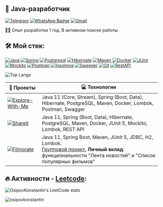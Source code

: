 <h2 align="left">💫 Java-разработчик</h2>

[![Telegram](https://img.shields.io/badge/Telegram-2CA5E0?style=for-the-badge&logo=telegram&logoColor=white)](https://t.me/osipov_ko)
[![WhatsApp Badge](https://img.shields.io/badge/-WHATSAPP-25D366?style=for-the-badge&logo=whatsapp&logoColor=white&link=https://wa.clck.bar/79850977659)](https://wa.clck.bar/79850977659)
[![Gmail](https://img.shields.io/badge/Gmail-D14836?style=for-the-badge&logo=gmail&logoColor=white)](mailto:osipowko@gmail.com)

👨‍💻 Опыт разработки 1 год. В активном поиске работы

## 🛠 Мой стек:
[![Java](https://img.shields.io/badge/-Java-F29111?style=for-the-badge&logo=java&logoColor=e38873)](https://www.oracle.com/java/)
[![Spring](https://img.shields.io/badge/-Spring-6AAD3D?style=for-the-badge&logo=spring&logoColor=90fd87)](https://spring.io/projects/spring-framework) 
[![Postgresql](https://img.shields.io/badge/-postgresql-31648C?style=for-the-badge&logo=postgresql&logoColor=FFFFFF)](https://www.postgresql.org/)
[![Hibernate](https://img.shields.io/badge/-Hibernate-B6A975?style=for-the-badge&logo=hibernate&logoColor=717c88)](https://hibernate.org/)
[![Maven](https://img.shields.io/badge/-Maven-7D2675?style=for-the-badge&logo=apache&logoColor=e38873)](https://maven.apache.org/)
[![Docker](https://img.shields.io/badge/docker-%230db7ed.svg?style=for-the-badge&logo=docker&logoColor=white)](https://www.docker.com/)
[![JUnit](https://img.shields.io/badge/JUnit%205-6CA315?style=for-the-badge&logo=JUnit&logoColor=white)](https://junit.org/junit5/docs/current/user-guide/)
[![Mockito](https://img.shields.io/badge/-mockito-6CA315?style=for-the-badge&logo=mockito&logoColor=90fd87)](https://site.mockito.org/)
[![Postman](https://img.shields.io/badge/Postman-FF6C37?style=for-the-badge&logo=postman&logoColor=white)](https://www.postman.com/)
[![Insomnia](https://img.shields.io/badge/Insomnia-black?style=for-the-badge&logo=insomnia&logoColor=5849BE)](https://insomnia.rest/download)
[![Swagger](https://img.shields.io/badge/-Swagger-%23Clojure?style=for-the-badge&logo=swagger&logoColor=white)](https://editor-next.swagger.io/)
[![Git](https://img.shields.io/badge/git-%23F05033.svg?style=for-the-badge&logo=git&logoColor=white)](https://git-scm.com/)
[![RestAPI](https://img.shields.io/badge/-rest%20api-007EC0?style=for-the-badge&logo=restapi&logoColor=275ecf)](https://restfulapi.net/)

![Top Langs](https://github-readme-stats.vercel.app/api/top-langs/?username=OsipovKonstantin&layout=compact)

| 🚀 **Проекты** | 💻 **Технологии** |
| - | - |
| [![Explore-With-Me](https://img.shields.io/static/v1?label=&message=Explore-With-Me&color=000605&logo=github&logoColor=FFFFFF&labelColor=000605)](https://github.com/OsipovKonstantin/java-explore-with-me) | Java 11 (Core, Stream), Spring (Boot, Data), Hibernate, PostgreSQL, Maven, Docker, Lombok, Postman, Swagger |
| [![Shareit](https://img.shields.io/static/v1?label=&message=ShareIt&color=000605&logo=github&logoColor=FFFFFF&labelColor=000605)](https://github.com/OsipovKonstantin/java-shareit) | Java 11, Spring (Boot, Data), Hibernate, PostgreSQL, Maven, Docker, JUnit 5, Mockito, Lombok, REST API |
| [![Filmorate](https://img.shields.io/static/v1?label=&message=Filmorate&color=000605&logo=github&logoColor=FFFFFF&labelColor=000605)](https://github.com/GlazyrinAV/java-filmorate) | Java 11, Spring Boot, Maven, JUnit 5, JDBC, H2, Lombok. <br><ins>Групповой проект.</ins> **Личный вклад**: функциональности "Лента новостей" и "Список популярных фильмов" |


## :fire: Активности - [Leetcode](https://leetcode.com/osipowko/):


![OsipovKonstantin's LeetCode stats](https://leetcode-stats-six.vercel.app/api?username=osipowko)

<p align="left"> <img src="https://komarev.com/ghpvc/?username=osipovkonstantin&label=Profile%20views&color=0e75b6&style=flat" alt="osipovkonstantin" /> </p>
